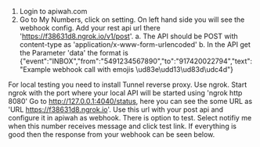1. Login to apiwah.com
2. Go to My Numbers, click on setting. On left hand side you will see the webhook config. Add your rest api url there 'https://f38631d8.ngrok.io/v1/post'.
    a. The API should be POST with content-type as 'application/x-www-form-urlencoded'
    b. In the API get the Parameter 'data' the format is 
    {"event":"INBOX","from":"5491234567890","to":"917420022794","text":"Example webhook call with emojis \ud83e\udd13\ud83d\udc4d"}

For local testing you need to install Tunnel reverse proxy. Use ngrok.
Start ngrok with the port where your local API will be started using 'ngrok http 8080'
Go to http://127.0.0.1:4040/status, here you can see the some URL as 'URL	https://f38631d8.ngrok.io'.
Use this url with your post api and configure it in apiwah as webhook.
There is option to test. Select notifiy me when this number receives message and click test link.
If everything is good then the response from your webhook can be seen below.